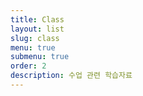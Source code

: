 ```yaml
---
title: Class
layout: list
slug: class
menu: true
submenu: true
order: 2
description: 수업 관련 학습자료
---
```


